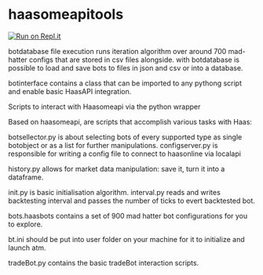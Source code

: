 # haasomeapitools
[![Run on Repl.it](https://repl.it/badge/github/iamcos/haasomeapitools)](https://repl.it/github/iamcos/haasomeapitools)

botdatabase file execution runs iteration algorithm over around 700 mad-hatter configs that are stored in csv files alongside.
  with botdatabase is possible to load and save bots to files in json and csv or into a database.
  
botinterface contains a class that can be imported to any pythong script and enable basic HaasAPI integration.

Scripts to interact with Haasomeapi via the python wrapper

Based on haasomeapi, are scripts that accomplish various tasks with Haas:



botsellector.py is about selecting bots of every supported type as single botobject or as a list for further manipulations.
configserver.py is responsible for writing a config file to connect to haasonline via localapi

history.py allows for market data manipulation: save  it, turn it into a dataframe.

init.py is basic initialisation algorithm.
interval.py reads and writes backtesting interval and passes the number of ticks to evert backtested bot.

bots.haasbots contains a set of 900 mad hatter bot configurations for you to explore.

bt.ini should be put into user folder on your machine for it to initialize and launch atm.

tradeBot.py contains the basic tradeBot interaction scripts.
